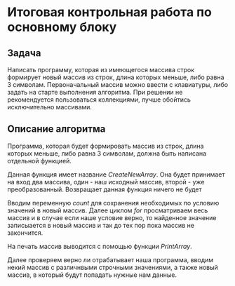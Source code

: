  # Итоговая контрольная работа по основному блоку

## Задача

Написать программу, которая из имеющегося массива строк формирует новый массив из строк, длина которых меньше, либо равна 3 символам. Первоначальный массив можно ввести с клавиатуры, либо задать на старте выполнения алгоритма. При решении не рекомендуется пользоваться коллекциями, лучше обойтись исключительно массивами.

## Описание алгоритма

Программа, которая будет формировать массив из строк, длина которых меньше, либо равна 3 символам, должна быть написана отдельной функцией.

Данная функция имеет название *CreateNewArray*. Она будет принимает на вход два массива, один - наш исходный массив, второй - уже преобразованный. Возвращает данная функция ничего не будет

Вводим переменную *count* для сохранения необходимых по условию значений в новый массив. Далее циклом *for* просматриваем весь массив и в случае если наше условие верно, то найденное значение записыается в новый массив и так до тех пор пока массив не закончится.

На печать массив выводится с помощью функции *PrintArray*.

Далее проверяем верно ли отрабатывает наша программа, вводим некий массив с различнвыми строчными значениями, а также новый массив, в который будут попадать нужные нам данные.